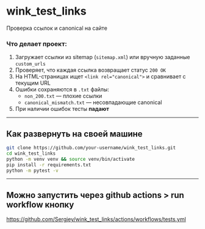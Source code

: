 # wink_test_links

Проверка ссылок и canonical на сайте

### Что делает проект:

1. Загружает ссылки из sitemap (`sitemap.xml`) или вручную заданные `custom_urls`
2. Проверяет, что каждая ссылка возвращает статус `200 OK`
3. На HTML-страницах ищет `<link rel="canonical">` и сравнивает с текущим URL
4. Ошибки сохраняются в `.txt` файлы:
   - `non_200.txt` — плохие ссылки
   - `canonical_mismatch.txt` — несовпадающие canonical
5. При наличии ошибок тесты **падают**

---

## Как развернуть на своей машине

```bash
git clone https://github.com/your-username/wink_test_links.git
cd wink_test_links
python -m venv venv && source venv/bin/activate
pip install -r requirements.txt
python -m pytest -v
```

---

## Можно запустить через github actions > run workflow кнопку 
https://github.com/Sergjey/wink_test_links/actions/workflows/tests.yml
